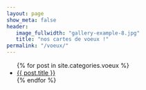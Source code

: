 ```yaml
---
layout: page
show_meta: false
header:
   image_fullwidth: "gallery-example-8.jpg"
   title: "nos cartes de voeux !"
permalink: "/voeux/"
---
```

<ul>
    {% for post in site.categories.voeux %}
    <li><a href="{{ site.url }}{{ site.baseurl }}{{ post.url }}">{{ post.title }}</a></li>
    {% endfor %}
</ul>